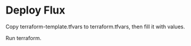 # Deploy Flux

Copy terraform-template.tfvars to terraform.tfvars, then fill it with values.

Run terraform.
